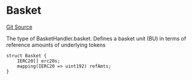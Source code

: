 # Basket
[Git Source](https://github.com/larrythecucumber321/protocol/blob/aabf2c9d4120808940fb3be9193cb66ea71ac351/contracts/p0/BasketHandler.sol)

The type of BasketHandler.basket.
Defines a basket unit (BU) in terms of reference amounts of underlying tokens


```solidity
struct Basket {
    IERC20[] erc20s;
    mapping(IERC20 => uint192) refAmts;
}
```

